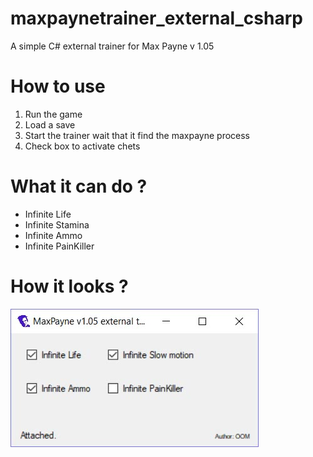 # maxpaynetrainer_external_csharp
A simple C# external trainer for Max Payne v 1.05

# How to use
1. Run the game
2. Load a save
3. Start the trainer wait that it find the maxpayne process
4. Check box to activate chets

# What it can do ?
* Infinite Life
* Infinite Stamina
* Infinite Ammo
* Infinite PainKiller

# How it looks ?
![MainWindows](https://raw.githubusercontent.com/oom-/maxpaynetrainer_external_csharp/master/screenshots/mainwindows.jpg)
